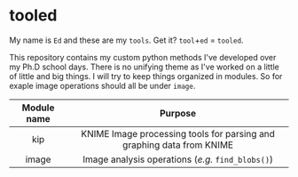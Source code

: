 tooled
===

My name is `Ed` and these are my `tools`. Get it? `tool`+`ed` = `tooled`.

This repository contains my custom python methods I've developed over my Ph.D school days. There is no unifying theme as I've worked on a little of little and big things. I will try to keep things organized in modules. So for exaple image operations should all be under `image`.

| Module name | Purpose |
| :---: | :---: |
| kip | KNIME Image processing tools for parsing and graphing data from KNIME |
| image | Image analysis operations (_e.g._ `find_blobs()`) |
